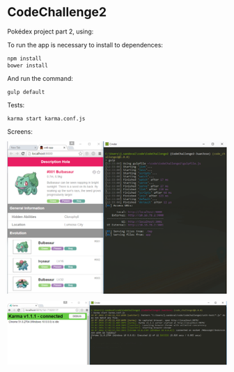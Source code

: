 # CodeChallenge2
Pokédex project part 2, using:

To run the app is necessary to install to dependences:

```
npm install
bower install
```

And run the command:

```
gulp default
```

Tests:

```
karma start karma.conf.js
```

Screens:

![screen_gulp](screens/screen_gulp.png)



![screen_karma](screens/screen_karma.png)



